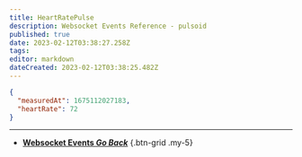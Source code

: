 ```yaml
---
title: HeartRatePulse
description: Websocket Events Reference - pulsoid
published: true
date: 2023-02-12T03:38:27.258Z
tags: 
editor: markdown
dateCreated: 2023-02-12T03:38:25.482Z
---
```


```json
{
  "measuredAt": 1675112027183,
  "heartRate": 72
}
```

---

- [<i class="mdi mdi-chevron-left"></i>**Websocket Events *Go Back***](/Servers-Clients/WebSocket-Server/Events)
{.btn-grid .my-5}